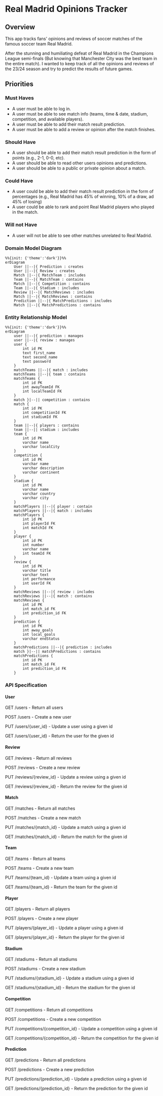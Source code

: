 # Real Madrid Opinions Tracker

## Overview
This app tracks fans' opinions and reviews of soccer matches of the famous soccer team Real Madrid.

After the stunning and humiliating defeat of Real Madrid in the Champions League semi-finals (But knowing that Manchester City was the best team in the entire match). I wanted to keep track of all the opinions and reviews of the 23/24 season and try to predict the results of future games.

## Priorities
### Must Haves
- A user must be able to log in.
- A user must be able to see match info (teams, time & date, stadium, competition, and available players).
- A user must be able to add their match result prediction.
- A user must be able to add a review or opinion after the match finishes.

### Should Have
- A user should be able to add their match result prediction in the form of points (e.g., 2-1, 0-0, etc).
- A user should be able to read other users opinions and predictions.
- A user should be able to a public or private opinion about a match.

### Could Have
- A user could be able to add their match result prediction in the form of percentages (e.g., Real Madrid has 45% of winning, 10% of a draw, ad 45% of losing)
- A user could be able to rank and point Real Madrid players who played in the match.

### Will not Have
- A user will not be able to see other matches unrelated to Real Madrid.

### Domain Model Diagram
```mermaid
%%{init: {'theme':'dark'}}%%
erDiagram
    User ||--|{ Prediction : creates
    User ||--|{ Review : creates
    Match ||--|{ MatchTeam : includes
    Team ||--|{ MatchTeam : contains
    Match ||--|{ Competition : contains
    Team ||--|{ Stadium : includes
    Review ||--|{ MatchReviews : includes
    Match ||--|{ MatchReviews : contains
    Prediction ||--|{ MatchPredictions : includes
    Match ||--|{ MatchPredictions : contains
```

### Entity Relationship Model
```mermaid
%%{init: {'theme':'dark'}}%%
erDiagram
    user ||--|{ prediction : manages
    user ||--|{ review : manages
    user {
        int id PK
        text first_name
        text second_name
        text password
    }
    matchTeams ||--|{ match : includes
    matchTeams ||--|{ team : contains
    matchTeams {
        int id PK
        int awayTeamId FK
        int localTeamId FK
    }
    match }|--|| competition : contains
    match {
        int id PK
        int competitionId FK
        int stadiumId FK
    }
    team ||--|{ players : contains
    team ||--|| stadium : includes
    team {
        int id PK
        varchar name
        varchar localCity
    }
    competition {
        int id PK
        varchar name
        varchar description
        varchar continent
    }
    stadium {
        int id PK
        varchar name
        varchar country
        varchar city
    }
    matchPlayers ||--|{ player : contain
    matchPlayers ||--|{ match : includes
    matchPlayers {
        int id PK
        int playerId FK
        int matchId FK
    }
    player {
        int id PK
        int number
        varchar name
        int teamId FK
    }
    review {
        int id PK
        varchar title
        varchar text
        int performance
        int userId FK
    }
    matchReviews ||--|{ review : includes
    matchReviews ||--|{ match : contains
    matchReviews {
        int id PK
        int match_id FK
        int prediction_id FK
    }
    prediction {
        int id PK
        int away_goals
        int local_goals
        varchar endStatus
    }
    matchPredictions ||--|{ prediction : includes
    match }|--|| matchPredictions : contains
    matchPredictions {
        int id PK
        int match_id FK
        int prediction_id FK
    }

```


### API Specification
#### User

GET /users - Return all users

POST /users - Create a new user

PUT /users/{user_id} - Update a user using a given id

GET /users/{user_id} - Return the user for the given id

#### Review

GET /reviews - Return all reviews

POST /reviews - Create a new review

PUT /reviews/{review_id} - Update a review using a given id

GET /reviews/{review_id} - Return the review for the given id

#### Match

GET /matches - Return all matches

POST /matches - Create a new match

PUT /matches/{match_id} - Update a match using a given id

GET /matches/{match_id} - Return the match for the given id

#### Team

GET /teams - Return all teams

POST /teams - Create a new team

PUT /teams/{team_id} - Update a team using a given id

GET /teams/{team_id} - Return the team for the given id

#### Player

GET /players - Return all players

POST /players - Create a new player

PUT /players/{player_id} - Update a player using a given id

GET /players/{player_id} - Return the player for the given id

#### Stadium

GET /stadiums - Return all stadiums

POST /stadiums - Create a new stadium

PUT /stadiums/{stadium_id} - Update a stadium using a given id

GET /stadiums/{stadium_id} - Return the stadium for the given id

#### Competition

GET /competitions - Return all competitions

POST /competitions - Create a new competition

PUT /competitions/{competition_id} - Update a competition using a given id

GET /competitions/{competition_id} - Return the competition for the given id

#### Prediction

GET /predictions - Return all predictions

POST /predictions - Create a new prediction

PUT /predictions/{prediction_id} - Update a prediction using a given id

GET /predictions/{prediction_id} - Return the prediction for the given id

